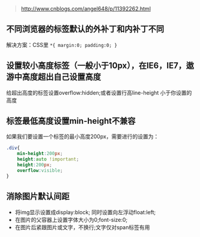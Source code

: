 > http://www.cnblogs.com/angel648/p/11392262.html
## 不同浏览器的标签默认的外补丁和内补丁不同
解决方案：CSS里    `*{ margin:0; padding:0; }`

## 设置较小高度标签（一般小于10px），在IE6，IE7，遨游中高度超出自己设置高度
给超出高度的标签设置overflow:hidden;或者设置行高line-height 小于你设置的高度

## 标签最低高度设置min-height不兼容
如果我们要设置一个标签的最小高度200px，需要进行的设置为：
```css
.div{ 
    min-height:200px; 
    height:auto !important; 
    height:200px; 
    overflow:visible;
}
```

## 消除图片默认间距
+ 将img显示设置成display:block; 同时设置向左浮动float:left;
+ 在图片的父容器上设置字体大小为0;font-size:0;
+ 在图片后紧跟图片或文字，不换行;文字仅对span标签有用
